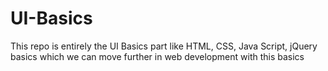 # UI-Basics
This repo is entirely the UI Basics part like HTML, CSS, Java Script, jQuery basics which we can move further in web development with this basics
